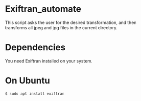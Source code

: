 # Exiftran_automate

This script asks the user for the desired transformation, and then transforms all jpeg and jpg files in the current directory.

# Dependencies 
You need Exiftran installed on your system. 

# On Ubuntu 
```bash
$ sudo apt install exiftran
```
